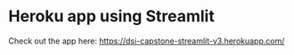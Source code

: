 # Heroku app using Streamlit

Check out the app here:
https://dsi-capstone-streamlit-v3.herokuapp.com/
